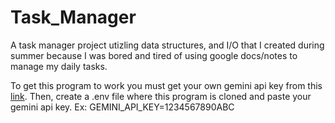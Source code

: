 # Task_Manager

A task manager project utizling data structures, and I/O that I created during summer because I was bored and tired of using google docs/notes to manage my daily tasks.

To get this program to work you must get your own gemini api key from this [link](https://aistudio.google.com/app/apikey).
Then, create a .env file where this program is cloned and paste your gemini api key.
Ex: GEMINI_API_KEY=1234567890ABC
